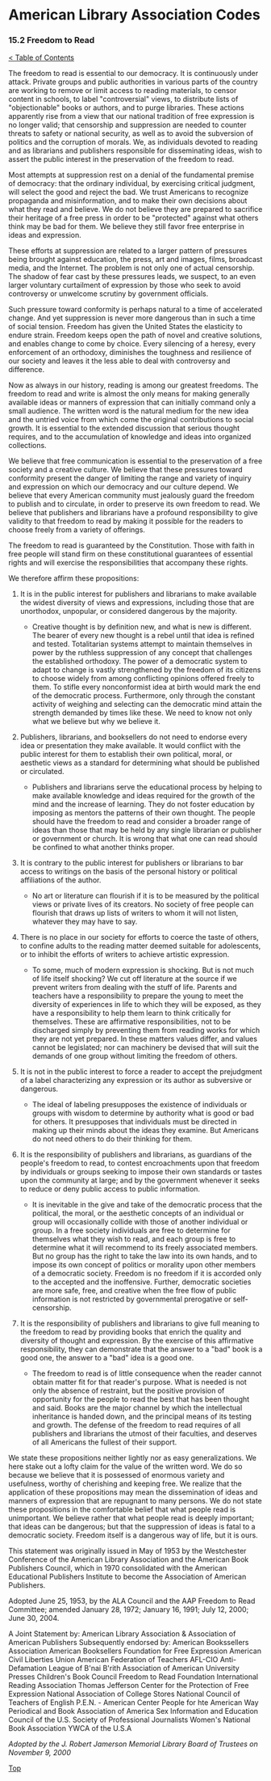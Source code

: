[0]: ../README.md
[15.2]: freedom-to-read.md

# American Library Association Codes
### 15.2 Freedom to Read
[< Table of Contents][0]

The freedom to read is essential to our democracy. It is continuously under attack. Private groups and public authorities in various parts of the country are working to remove or limit access to reading materials, to censor content in schools, to label "controversial" views, to distribute lists of "objectionable" books or authors, and to purge libraries. These actions apparently rise from a view that our national tradition of free expression is no longer valid; that censorship and suppression are needed to counter threats to safety or national security, as well as to avoid the subversion of politics and the corruption of morals. We, as individuals devoted to reading and as librarians and publishers responsible for disseminating ideas, wish to assert the public interest in the preservation of the freedom to read.

Most attempts at suppression rest on a denial of the fundamental premise of democracy: that the ordinary individual, by exercising critical judgment, will select the good and reject the bad. We trust Americans to recognize propaganda and misinformation, and to make their own decisions about what they read and believe. We do not believe they are prepared to sacrifice their heritage of a free press in order to be "protected" against what others think may be bad for them. We believe they still favor free enterprise in ideas and expression.

These efforts at suppression are related to a larger pattern of pressures being brought against education, the press, art and images, films, broadcast media, and the Internet. The problem is not only one of actual censorship. The shadow of fear cast by these pressures leads, we suspect, to an even larger voluntary curtailment of expression by those who seek to avoid controversy or unwelcome scrutiny by government officials.

Such pressure toward conformity is perhaps natural to a time of accelerated change. And yet suppression is never more dangerous than in such a time of social tension. Freedom has given the United States the elasticity to endure strain. Freedom keeps open the path of novel and creative solutions, and enables change to come by choice. Every silencing of a heresy, every enforcement of an orthodoxy, diminishes the toughness and resilience of our society and leaves it the less able to deal with controversy and difference.

Now as always in our history, reading is among our greatest freedoms. The freedom to read and write is almost the only means for making generally available ideas or manners of expression that can initially command only a small audience. The written word is the natural medium for the new idea and the untried voice from which come the original contributions to social growth. It is essential to the extended discussion that serious thought requires, and to the accumulation of knowledge and ideas into organized collections.

We believe that free communication is essential to the preservation of a free society and a creative culture. We believe that these pressures toward conformity present the danger of limiting the range and variety of inquiry and expression on which our democracy and our culture depend. We believe that every American community must jealously guard the freedom to publish and to circulate, in order to preserve its own freedom to read. We believe that publishers and librarians have a profound responsibility to give validity to that freedom to read by making it possible for the readers to choose freely from a variety of offerings.

The freedom to read is guaranteed by the Constitution. Those with faith in free people will stand firm on these constitutional guarantees of essential rights and will exercise the responsibilities that accompany these rights.

We therefore affirm these propositions:

1. It is in the public interest for publishers and librarians to make available the widest diversity of views and expressions, including those that are unorthodox, unpopular, or considered dangerous by the majority.

	- Creative thought is by definition new, and what is new is different. The bearer of every new thought is a rebel until that idea is refined and tested. Totalitarian systems attempt to maintain themselves in power by the ruthless suppression of any concept that challenges the established orthodoxy. The power of a democratic system to adapt to change is vastly strengthened by the freedom of its citizens to choose widely from among conflicting opinions offered freely to them. To stifle every nonconformist idea at birth would mark the end of the democratic process. Furthermore, only through the constant activity of weighing and selecting can the democratic mind attain the strength demanded by times like these. We need to know not only what we believe but why we believe it.
  
2. Publishers, librarians, and booksellers do not need to endorse every idea or presentation they make available. It would conflict with the public interest for them to establish their own political, moral, or aesthetic views as a standard for determining what should be published or circulated.

  	- Publishers and librarians serve the educational process by helping to make available knowledge and ideas required for the growth of the mind and the increase of learning. They do not foster education by imposing as mentors the patterns of their own thought. The people should have the freedom to read and consider a broader range of ideas than those that may be held by any single librarian or publisher or government or church. It is wrong that what one can read should be confined to what another thinks proper.
 
3. It is contrary to the public interest for publishers or librarians to bar access to writings on the basis of the personal history or political affiliations of the author.

  	- No art or literature can flourish if it is to be measured by the political views or private lives of its creators. No society of free people can flourish that draws up lists of writers to whom it will not listen, whatever they may have to say.

4. There is no place in our society for efforts to coerce the taste of others, to confine adults to the reading matter deemed suitable for adolescents, or to inhibit the efforts of writers to achieve artistic expression.

  	- To some, much of modern expression is shocking. But is not much of life itself shocking? We cut off literature at the source if we prevent writers from dealing with the stuff of life. Parents and teachers have a responsibility to prepare the young to meet the diversity of experiences in life to which they will be exposed, as they have a responsibility to help them learn to think critically for themselves. These are affirmative responsibilities, not to be discharged simply by preventing them from reading works for which they are not yet prepared. In these matters values differ, and values cannot be legislated; nor can machinery be devised that will suit the demands of one group without limiting the freedom of others.
 
5. It is not in the public interest to force a reader to accept the prejudgment of a label characterizing any expression or its author as subversive or dangerous.

  	- The ideal of labeling presupposes the existence of individuals or groups with wisdom to determine by authority what is good or bad for others. It presupposes that individuals must be directed in making up their minds about the ideas they examine. But Americans do not need others to do their thinking for them.

6. It is the responsibility of publishers and librarians, as guardians of the people's freedom to read, to contest encroachments upon that freedom by individuals or groups seeking to impose their own standards or tastes upon the community at large; and by the government whenever it seeks to reduce or deny public access to public information.

  	- It is inevitable in the give and take of the democratic process that the political, the moral, or the aesthetic concepts of an individual or group will occasionally collide with those of another individual or group. In a free society individuals are free to determine for themselves what they wish to read, and each group is free to determine what it will recommend to its freely associated members. But no group has the right to take the law into its own hands, and to impose its own concept of politics or morality upon other members of a democratic society. Freedom is no freedom if it is accorded only to the accepted and the inoffensive. Further, democratic societies are more safe, free, and creative when the free flow of public information is not restricted by governmental prerogative or self-censorship.

7. It is the responsibility of publishers and librarians to give full meaning to the freedom to read by providing books that enrich the quality and diversity of thought and expression. By the exercise of this affirmative responsibility, they can demonstrate that the answer to a "bad" book is a good one, the answer to a "bad" idea is a good one.

  	- The freedom to read is of little consequence when the reader cannot obtain matter fit for that reader's purpose. What is needed is not only the absence of restraint, but the positive provision of opportunity for the people to read the best that has been thought and said. Books are the major channel by which the intellectual inheritance is handed down, and the principal means of its testing and growth. The defense of the freedom to read requires of all publishers and librarians the utmost of their faculties, and deserves of all Americans the fullest of their support.

We state these propositions neither lightly nor as easy generalizations. We here stake out a lofty claim for the value of the written word. We do so because we believe that it is possessed of enormous variety and usefulness, worthy of cherishing and keeping free. We realize that the application of these propositions may mean the dissemination of ideas and manners of expression that are repugnant to many persons. We do not state these propositions in the comfortable belief that what people read is unimportant. We believe rather that what people read is deeply important; that ideas can be dangerous; but that the suppression of ideas is fatal to a democratic society. Freedom itself is a dangerous way of life, but it is ours.

This statement was originally issued in May of 1953 by the Westchester Conference of the American Library Association and the American Book Publishers Council, which in 1970 consolidated with the American Educational Publishers Institute to become the Association of American Publishers.

Adopted June 25, 1953, by the ALA Council and the AAP Freedom to Read Committee; amended January 28, 1972; January 16, 1991; July 12, 2000; June 30, 2004.

A Joint Statement by: American Library Association & Association of American Publishers
Subsequently endorsed by:
American Bookssellers Association
American Booksellers Foundation for Free Expression
American Civil Liberties Union
American Federation of Teachers AFL-CIO
Anti-Defamation League of B'nai B'rith
Association of American University Presses
Children's Book Council
Freedom to Read Foundation
International Reading Association
Thomas Jefferson Center for the Protection of Free Expression
National Association of College Stores
National Council of Teachers of English
P.E.N. - American Center
People for hte American Way
Periodical and Book Association of America
Sex Information and Education Council of the U.S.
Society of Professional Journalists
Women's National Book Association
YWCA of the U.S.A

*Adopted by the J. Robert Jamerson Memorial Library Board of Trustees on November 9, 2000*

[Top][15.2]
